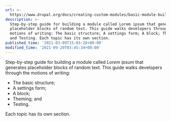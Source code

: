 ```yaml
---
url: >-
  https://www.drupal.org/docs/creating-custom-modules/basic-module-building-tutorial-lorem-ipsum-generator
description: >-
  Step-by-step guide for building a module called Lorem ipsum that generates
  placeholder blocks of random text. This guide walks developers through the
  motions of writing: The basic structure; A settings form; A block; Theming;
  and Testing. Each topic has its own section.
published_time: '2021-03-09T15:03:28+00:00'
modified_time: '2021-09-20T03:45:34+00:00'
---
```

Step-by-step guide for building a module called _Lorem ipsum_ that generates placeholder blocks of random text. This guide walks developers through the motions of writing:

* The basic structure;
* A settings form;
* A block;
* Theming; and
* Testing.

Each topic has its own section. 